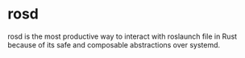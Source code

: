# rosd
rosd is the most productive way to interact with roslaunch file in Rust because of its safe and composable abstractions over systemd.

